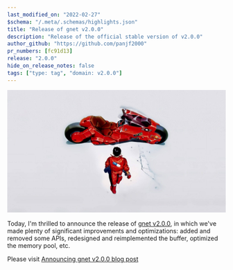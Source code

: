 ```yaml
---
last_modified_on: "2022-02-27"
$schema: "/.meta/.schemas/highlights.json"
title: "Release of gnet v2.0.0"
description: "Release of the official stable version of v2.0.0"
author_github: "https://github.com/panjf2000"
pr_numbers: [fc91d13]
release: "2.0.0"
hide_on_release_notes: false
tags: ["type: tag", "domain: v2.0.0"]
---
```


![](/img/gnet-v2-0-0.jpg)

Today, I'm thrilled to announce the release of [gnet v2.0.0](https://github.com/panjf2000/gnet/releases/tag/v2.0.0), in which we've made plenty of significant improvements and optimizations: added and removed some APIs, redesigned and reimplemented the buffer, optimized the memory pool, etc.

Please visit [Announcing gnet v2.0.0 blog post](https://gnet.host/blog/announcing-gnet-v2/)